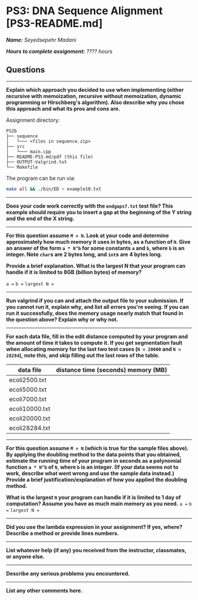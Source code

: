 # PS3: DNA Sequence Alignment [PS3-README.md]

***Name:** Seyedsepehr Madani*

***Hours to complete assignment:** ???? hours*

## Questions

---

**Explain which approach you decided to use when implementing (either recursive with memoization, recursive without memoization, dynamic programming or Hirschberg's algorithm). Also describe why you chose this approach and what its pros and cons are.**

Assignment directory:

```text
PS2b
├── sequence
│   └─── <files in sequence.zip>
├── src
│   └─── main.cpp
├── README-PS3.md/pdf (this file)
├── OUTPUT-Valgrind.txt
└── Makefile
```

The program can be run via:

```Bash
make all && ./bin/ED < example10.txt
```

---

**Does your code work correctly with the `endgaps7.txt` test file? This example should require you to insert a gap at the beginning of the Y string and the end of the X string.**

---

**For this question assume `M = N`. Look at your code and determine approximately how much memory it uses in bytes, as a function of `N`. Give an answer of the form `a * N^b` for some constants `a` and `b`, where `b` is an integer. Note `char`s are 2 bytes long, and `int`s are 4 bytes long.**

**Provide a brief explanation. What is the largest N that your program can handle if it is limited to 8GB (billion bytes) of memory?**

`a =`
`b =`
`largest N =`

---

**Run valgrind if you can and attach the output file to your submission. If you cannot run it, explain why, and list all errors you're seeing. If you can run it successfully, does the memory usage nearly match that found in the question above? Explain why or why not.**

---

**For each data file, fill in the edit distance computed by your program and the amount of time it takes to compute it. If you get segmentation fault when allocating memory for the last two test cases (`N = 20000` and `N = 28284`), note this, and skip filling out the last rows of the table.**

| data file        |  distance       time (seconds)     memory (MB)
| -----------------|-----------------------------------------------
| ecoli2500.txt    |
| ecoli5000.txt    |
| ecoli7000.txt    |
| ecoli10000.txt   |
| ecoli20000.txt   |
| ecoli28284.txt   |

---

**For this question assume `M = N` (which is true for the sample files above). By applying the doubling method to the data points that you obtained, estimate the running time of your program in seconds as a polynomial function `a * N^b` of `N`, where `b` is an integer. (If your data seems not to work, describe what went wrong and use the sample data instead.) Provide a brief justification/explanation of how you applied the doubling method.**

**What is the largest `N` your program can handle if it is limited to 1 day of computation? Assume you have as much main memory as you need.**
`a =`
`b =`
`largest N =`

---

**Did you use the lambda expression in your assignment? If yes, where? Describe a method or provide lines numbers.**

---

**List whatever help (if any) you received from the instructor, classmates, or anyone else.**

---

**Describe any serious problems you encountered.**

---

**List any other comments here.**
